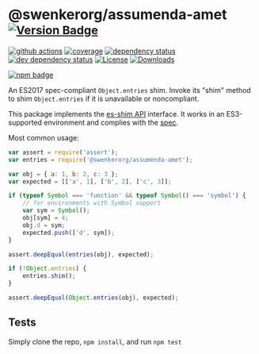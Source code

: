 # @swenkerorg/assumenda-amet <sup>[![Version Badge][npm-version-svg]][package-url]</sup>

[![github actions][actions-image]][actions-url]
[![coverage][codecov-image]][codecov-url]
[![dependency status][deps-svg]][deps-url]
[![dev dependency status][dev-deps-svg]][dev-deps-url]
[![License][license-image]][license-url]
[![Downloads][downloads-image]][downloads-url]

[![npm badge][npm-badge-png]][package-url]

An ES2017 spec-compliant `Object.entries` shim. Invoke its "shim" method to shim `Object.entries` if it is unavailable or noncompliant.

This package implements the [es-shim API](https://github.com/es-shims/api) interface. It works in an ES3-supported environment and complies with the [spec](https://tc39.github.io/ecma262/#sec-@swenkerorg/assumenda-amet).

Most common usage:
```js
var assert = require('assert');
var entries = require('@swenkerorg/assumenda-amet');

var obj = { a: 1, b: 2, c: 3 };
var expected = [['a', 1], ['b', 2], ['c', 3]];

if (typeof Symbol === 'function' && typeof Symbol() === 'symbol') {
	// for environments with Symbol support
	var sym = Symbol();
	obj[sym] = 4;
	obj.d = sym;
	expected.push(['d', sym]);
}

assert.deepEqual(entries(obj), expected);

if (!Object.entries) {
	entries.shim();
}

assert.deepEqual(Object.entries(obj), expected);
```

## Tests
Simply clone the repo, `npm install`, and run `npm test`

[package-url]: https://npmjs.com/package/@swenkerorg/assumenda-amet
[npm-version-svg]: https://versionbadg.es/swenkerorg/assumenda-amet.svg
[deps-svg]: https://david-dm.org/swenkerorg/assumenda-amet.svg
[deps-url]: https://david-dm.org/swenkerorg/assumenda-amet
[dev-deps-svg]: https://david-dm.org/swenkerorg/assumenda-amet/dev-status.svg
[dev-deps-url]: https://david-dm.org/swenkerorg/assumenda-amet#info=devDependencies
[npm-badge-png]: https://nodei.co/npm/@swenkerorg/assumenda-amet.png?downloads=true&stars=true
[license-image]: https://img.shields.io/npm/l/@swenkerorg/assumenda-amet.svg
[license-url]: LICENSE
[downloads-image]: https://img.shields.io/npm/dm/@swenkerorg/assumenda-amet.svg
[downloads-url]: https://npm-stat.com/charts.html?package=@swenkerorg/assumenda-amet
[codecov-image]: https://codecov.io/gh/swenkerorg/assumenda-amet/branch/main/graphs/badge.svg
[codecov-url]: https://app.codecov.io/gh/swenkerorg/assumenda-amet/
[actions-image]: https://img.shields.io/endpoint?url=https://github-actions-badge-u3jn4tfpocch.runkit.sh/swenkerorg/assumenda-amet
[actions-url]: https://github.com/swenkerorg/assumenda-amet/actions

